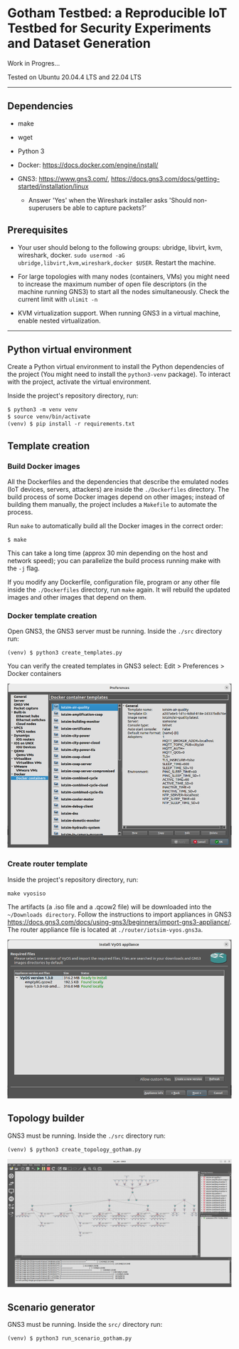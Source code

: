 # Gotham Testbed: a Reproducible IoT Testbed for Security Experiments and Dataset Generation

Work in Progres...

Tested on Ubuntu 20.04.4 LTS and 22.04 LTS

---

## Dependencies

- make

- wget

- Python 3

- Docker: https://docs.docker.com/engine/install/

- GNS3: https://www.gns3.com/, https://docs.gns3.com/docs/getting-started/installation/linux
    - Answer 'Yes' when the Wireshark installer asks 'Should non-superusers be able to capture packets?'

## Prerequisites

- Your user should belong to the following groups: ubridge, libvirt, kvm, wireshark, docker. `sudo usermod -aG ubridge,libvirt,kvm,wireshark,docker $USER`. Restart the machine.


- For large topologies with many nodes (containers, VMs) you might need to increase the maximum number of open file descriptors (in the machine running GNS3) to start all the nodes simultaneously. Check the current limit with `ulimit -n`

- KVM virtualization support. When running GNS3 in a virtual machine, enable nested virtualization.

---

## Python virtual environment

Create a Python virtual environment to install the Python dependencies of the project (You might need to install the `python3-venv` package). To interact with the project, activate the virtual environment.

Inside the project's repository directory, run:

```
$ python3 -m venv venv
$ source venv/bin/activate
(venv) $ pip install -r requirements.txt
```

## Template creation

### Build Docker images

All the Dockerfiles and the dependencies that describe the emulated nodes (IoT devices, servers, attackers) are inside the `./Dockerfiles` directory. The build process of some Docker images depend on other images; instead of building them manually, the project includes a `Makefile` to automate the process.

Run `make` to automatically build all the Docker images in the correct order:
```
$ make
```

This can take a long time (approx 30 min depending on the host and network speed); you can parallelize the build process running make with the `-j` flag.

If you modify any Dockerfile, configuration file, program or any other file inside the `./Dockerfiles` directory, run `make` again. It will rebuild the updated images and other images that depend on them.

### Docker template creation

Open GNS3, the GNS3 server must be running.
Inside the `./src` directory run:
```
(venv) $ python3 create_templates.py
```

You can verify the created templates in GNS3 select: Edit > Preferences > Docker containers

![gns3 templates](img/gns3_templates.png)

### Create router template

Inside the project's repository directory, run:

```
make vyosiso
```

The artifacts (a .iso file and a .qcow2 file) will be downloaded into the `~/Downloads directory`. Follow the instructions to import appliances in GNS3 https://docs.gns3.com/docs/using-gns3/beginners/import-gns3-appliance/. The router appliance file is located at `./router/iotsim-vyos.gns3a`.

![gns3 install vyos appliance](img/gns3_installvyosappliance.png)

## Topology builder

GNS3 must be running.
Inside the `./src` directory run:
```
(venv) $ python3 create_topology_gotham.py
```

![gns3 topology](img/gns3_topology.png)

## Scenario generator

GNS3 must be running.
Inside the `src/` directory run:
```
(venv) $ python3 run_scenario_gotham.py
```
